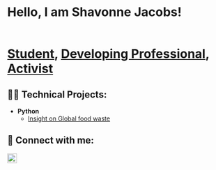 <h1>Hello, I am Shavonne Jacobs!
 
   
  <br/><a href="https://ischool.syracuse.edu">Student</a>, <a href="https://www.linkedin.com/posts/shavonne-j_techexcellence-careerprep-codepathadmit-activity-7333250908274794496-nKz7?utm_source=share&utm_medium=member_desktop&rcm=ACoAAEpSxH8ByoxNKd1APRsMFPtT_olxF8nCNwQ)">Developing Professional</a>, <a href="https://www.linkedin.com/posts/laura-n-jayne_we-recovered-6000lbs-of-food-from-syracuse-activity-7329209509539713025-KDzK?utm_source=share&utm_medium=member_desktop&rcm=ACoAAEpSxH8ByoxNKd1APRsMFPtT_olxF8nCNwQ">Activist</a>

<h2>👨‍💻 Technical Projects:</h2>

- <b>Python</b>
  - [Insight on Global food waste](https://v2hub.ischool.syr.edu/user/sjacob11@syr.edu/lab/workspaces/auto-v/tree/library/ist256/spring2025/lessons/project/P3.ipynb)








<h2> 🤳 Connect with me:</h2>


[<img align="left" alt="sj | LinkedIn" width="22px" src="https://cdn.jsdelivr.net/npm/simple-icons@v3/icons/linkedin.svg" />][linkedin]


[linkedin]: https://linkedin.com/in/shavonne-j


